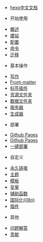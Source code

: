 * [hexo中文文档](README.md)

* 开始使用
 - [概述](chapter1/section1.md)
 - [建站](chapter1/section2.md)
 - [配置](chapter1/section3.md)
 - [命令](chapter1/section4.md)
 - [迁移](chapter1/section5.md)

* 基本操作
 - [写作](chapter2/section1.md)
 - [Front-matter](chapter2/section2.md)
 - [标签插件](chapter2/section3.md)
 - [资源文件夹](chapter2/section4.md)
 - [数据文件夹](chapter2/section5.md)
 - [服务器](chapter2/section6.md)
 - [生成器](chapter2/section7.md)

* 部署
 - [Github Pages](chapter3/section1.md)
 - [Github Pages](chapter3/section2.md)
 - [一键部署](chapter3/section3.md)

* 自定义
 - [永久链接](chapter4/section1.md)
 - [主题](chapter4/section2.md)
 - [模板](chapter4/section3.md)
 - [变量](chapter4/section4.md)
 - [辅助函数](chapter4/section5.md)
 - [国际化(i18n)](chapter4/section6.md)
 - [插件](chapter4/section7.md)

* 其他
 - [问题解答](chapter5/section1.md)
 - [贡献](chapter5/section2.md)

